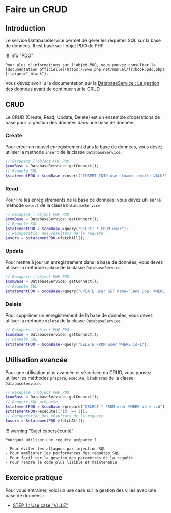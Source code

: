 # Faire un CRUD

## Introduction

Le service DatabaseService permet de gérer les requêtes SQL sur la base de données.
Il est basé sur l'objet PDO de PHP.

!!! info "PDO"

    Pour plus d'informations sur l'objet PDO, vous pouvez consulter la [documentation officielle](https://www.php.net/manual/fr/book.pdo.php){:target="_blank"}.


Vous devez avoir lu la documentation sur la [DatabaseService : La gestion des données](../boost/dataservice.md) avant de continuer sur le CRUD

## CRUD

Le CRUD (Create, Read, Update, Delete) est un ensemble d'opérations de base pour la gestion des données dans une base de données.

### Create

Pour créer un nouvel enregistrement dans la base de données, vous devez utiliser la méthode `insert` de la classe `DatabaseService`.

```php
// Recupere l'object PHP PDO
$comBase = DatabaseService::getConnect();
// Requete SQL
$statementPDO = $comBase->insert("INSERT INTO user (name, email) VALUES ('John Doe', 'ben@toto.fr')");
```

### Read

Pour lire les enregistrements de la base de données, vous devez utiliser la méthode `select` de la classe `DatabaseService`.

```php
// Recupere l'object PHP PDO
$comBase = DatabaseService::getConnect();
// Requete SQL
$statementPDO = $comBase->query("SELECT * FROM user");
// Recuperation des résultats de la requete
$users = $statementPDO->fetchAll();
```

### Update

Pour mettre à jour un enregistrement dans la base de données, vous devez utiliser la méthode `update` de la classe `DatabaseService`.

```php
// Recupere l'object PHP PDO
$comBase = DatabaseService::getConnect();
// Requete SQL
$statementPDO = $comBase->query("UPDATE user SET name='Jane Doe' WHERE id=1");
```

### Delete

Pour supprimer un enregistrement de la base de données, vous devez utiliser la méthode `delete` de la classe `DatabaseService`.

```php
// Recupere l'object PHP PDO
$comBase = DatabaseService::getConnect();
// Requete SQL
$statementPDO = $comBase->query("DELETE FROM user WHERE id=1");
```

## Utilisation avancée

Pour une utilisation plus avancée et sécurisée du CRUD, vous pouvez utiliser les méthodes `prepare`, `execute`, `bindParam` de la classe `DatabaseService`.

```php
// Recupere l'object PHP PDO
$comBase = DatabaseService::getConnect();
// Requete SQL préparée
$statementPDO = $comBase->prepare("SELECT * FROM user WHERE id = :id");
$statementPDO->execute(['id' => 1]);
// Recuperation des résultats de la requete
$users = $statementPDO->fetchAll();
```

!!! warning "Sujet cybersécurité"

    Pourquoi utiliser une requête préparée ?

    - Pour éviter les attaques par injection SQL
    - Pour améliorer les performances des requêtes SQL
    - Pour faciliter la gestion des paramètres de la requête
    - Pour rendre le code plus lisible et maintenable

## Exercice pratique

Pour vous entrainer, voici un use case sur la gestion des villes avec une base de données :

- [STEP 1 : Use case "VILLE"](use-case-ville.md)